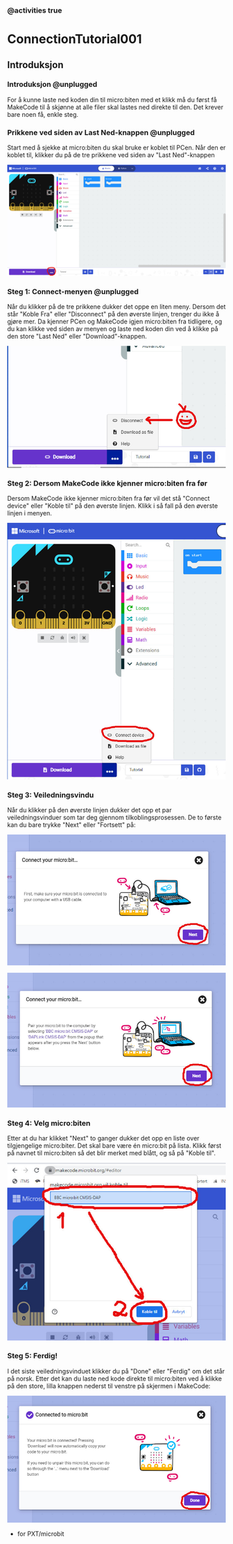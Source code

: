 ### @activities true

# ConnectionTutorial001
## Introduksjon
### Introduksjon @unplugged
For å kunne laste ned koden din til micro:biten med et klikk må du først få MakeCode til å skjønne at alle filer skal lastes ned direkte til den.
Det krever bare noen få, enkle steg.

### Prikkene ved siden av Last Ned-knappen @unplugged

Start med å sjekke at micro:biten du skal bruke er koblet til PCen. Når den er koblet til, klikker du på de tre prikkene ved siden av "Last Ned"-knappen

![Connect](https://raw.githubusercontent.com/InspiriaSCC/Superbit/master/static/Connect1.jpg)

### Steg 1: Connect-menyen @unplugged
Når du klikker på de tre prikkene dukker det oppe en liten meny. Dersom det står "Koble Fra" eller "Disconnect" på den øverste linjen, trenger du ikke å gjøre mer.
Da kjenner PCen og MakeCode igjen micro:biten fra tidligere, og du kan klikke ved siden av menyen og laste ned koden din ved å klikke på den store "Last Ned" eller "Download"-knappen.

![Connect](https://raw.githubusercontent.com/InspiriaSCC/Superbit/master/static/Connect2b.jpg)


### Steg 2: Dersom MakeCode ikke kjenner micro:biten fra før
Dersom MakeCode ikke kjenner micro:biten fra før vil det stå "Connect device" eller "Koble til" på den øverste linjen.
Klikk i så fall på den øverste linjen i menyen.

![Connect](https://raw.githubusercontent.com/InspiriaSCC/Superbit/master/static/Connect2.jpg)


### Steg 3: Veiledningsvindu

Når du klikker på den øverste linjen dukker det opp et par veiledningsvinduer som tar deg gjennom tilkoblingsprosessen. De to første kan du bare trykke "Next" eller "Fortsett" på:

![Connect](https://raw.githubusercontent.com/InspiriaSCC/Superbit/master/static/Connect3.jpg)

![Connect](https://raw.githubusercontent.com/InspiriaSCC/Superbit/master/static/Connect4.jpg)


### Steg 4: Velg micro:biten

Etter at du har klikket "Next" to ganger dukker det opp en liste over tilgjengelige micro:biter. Det skal bare være én micro:bit på lista.
Klikk først på navnet til micro:biten så det blir merket med blått, og så på "Koble til".

![Connect](https://raw.githubusercontent.com/InspiriaSCC/Superbit/master/static/Connect5.jpg)

### Steg 5: Ferdig!

I det siste veiledningsvinduet klikker du på "Done" eller "Ferdig" om det står på norsk.
Etter det kan du laste ned kode direkte til micro:biten ved å klikke på den store, lilla knappen nederst til venstre på skjermen i MakeCode:

![Connect](https://raw.githubusercontent.com/InspiriaSCC/Superbit/master/static/Connect6.jpg)


* for PXT/microbit
<script src="https://makecode.com/gh-pages-embed.js"></script><script>makeCodeRender("{{ site.makecode.home_url }}", "{{ site.github.owner_name }}/{{ site.github.repository_name }}");</script>
